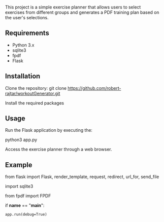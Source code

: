 This project is a simple exercise planner that allows users to select exercises from different groups and generates a PDF training plan based on the user's selections.

Requirements
---------------------------
 - Python 3.x
 - sqlite3
 - fpdf
 - Flask

Installation
--------------------------------------------
Clone the repository: 
git clone https://github.com/robert-rajtar/workoutGenerator.git

Install the required packages

Usage
---------------------------------------------
Run the Flask application by executing the:

python3 app.py 

Access the exercise planner through a web browser.

Example
---------------------------------------------
from flask import Flask, render_template, request, redirect, url_for, send_file

import sqlite3

from fpdf import FPDF


if __name__ == "__main__":

    app.run(debug=True)


